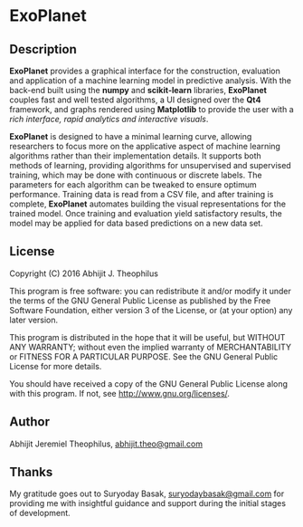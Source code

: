 # ExoPlanet

## Description

**ExoPlanet** provides a graphical interface for the construction, evaluation and application of a machine learning model in predictive analysis. With the back-end built using the **numpy** and **scikit-learn** libraries, **ExoPlanet** couples fast and well tested algorithms, a UI designed over the **Qt4** framework, and graphs rendered using **Matplotlib** to provide the user with a *rich interface, rapid analytics and interactive visuals*.

**ExoPlanet** is designed to have a minimal learning curve, allowing researchers to focus more on the applicative aspect of machine learning algorithms rather than their implementation details. It supports both methods of learning, providing algorithms for unsupervised and supervised training, which may be done with continuous or discrete labels. The parameters for each algorithm can be tweaked to ensure optimum performance. Training data is read from a CSV file, and after training is complete, **ExoPlanet** automates building the visual representations for the trained model. Once training and evaluation yield satisfactory results, the model may be applied for data based predictions on a new data set.

## License

Copyright (C) 2016  Abhijit J. Theophilus

This program is free software: you can redistribute it and/or modify it under the terms of the GNU General Public License as published by the Free Software Foundation, either version 3 of the License, or (at your option) any later version.

This program is distributed in the hope that it will be useful, but WITHOUT ANY WARRANTY; without even the implied warranty of MERCHANTABILITY or FITNESS FOR A PARTICULAR PURPOSE.  See the GNU General Public License for more details.

You should have received a copy of the GNU General Public License along with this program.  If not, see <http://www.gnu.org/licenses/>.

## Author
Abhijit Jeremiel Theophilus, <abhijit.theo@gmail.com>      

## Thanks
My gratitude goes out to Suryoday Basak, <suryodaybasak@gmail.com> for providing me with insightful guidance and support during the initial stages of development.
